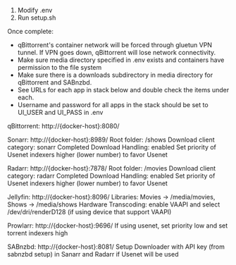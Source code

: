 1. Modify .env
2. Run setup.sh

Once complete:
  - qBittorrent's container network will be forced through gluetun VPN tunnel. If VPN goes down, qBittorrent will lose network connectivity.
  - Make sure media directory specified in .env exists and containers have permission to the file system
  - Make sure there is a downloads subdirectory in media directory for qBittorrent and SABnzbd.
  - See URLs for each app in stack below and double check the items under each.
  - Username and password for all apps in the stack should be set to UI_USER and UI_PASS in .env

  qBittorrent: http://{docker-host}:8080/

  Sonarr: http://{docker-host}:8989/
        Root folder: /shows
        Download client category: sonarr
        Completed Download Handling: enabled
        Set priority of Usenet indexers higher (lower number) to favor Usenet

  Radarr: http://{docker-host}:7878/
        Root folder: /movies
        Download client category: radarr
        Completed Download Handling: enabled
        Set priority of Usenet indexers higher (lower number) to favor Usenet

  Jellyfin: http://{docker-host}:8096/
        Libraries: Movies → /media/movies, Shows → /media/shows
        Hardware Transcoding: enable VAAPI and select /dev/dri/renderD128 (if using device that support VAAPI)

  Prowlarr: http://{docker-host}:9696/
        If using usenet, set priority low and set torrent indexers high

  SABnzbd: http://{docker-host}:8081/
        Setup Downloader with API key (from sabnzbd setup) in Sanarr and Radarr if Usenet will be used
